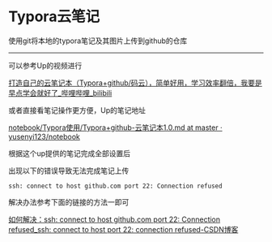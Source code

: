 # Typora云笔记

使用git将本地的typora笔记及其图片上传到github的仓库

---

可以参考Up的视频进行

[打造自己的云笔记本（Typora+github/码云），简单好用，学习效率翻倍，我要是早点学会就好了_哔哩哔哩_bilibili](https://www.bilibili.com/video/BV14f4y1Q7eu/?spm_id_from=333.337.search-card.all.click&vd_source=168cfdeaa638dd4ee22415c821287ce1)

或者直接看笔记操作更方便，Up的笔记地址

[notebook/Typora使用/Typora+github-云笔记本1.0.md at master · yusenyi123/notebook](https://github.com/yusenyi123/notebook/blob/master/Typora使用/Typora%2Bgithub-云笔记本1.0.md)

根据这个up提供的笔记完成全部设置后

出现以下的错误导致无法完成笔记上传

```
ssh: connect to host github.com port 22: Connection refused
```

解决办法参考下面的链接的方法一即可

[如何解决：ssh: connect to host github.com port 22: Connection refused_ssh: connect to host port 22: connection refused-CSDN博客](https://blog.csdn.net/hjy_mysql/article/details/131596257)


